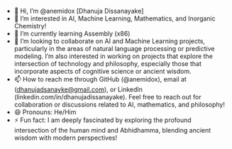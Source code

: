 - 👋 Hi, I’m @anemidox [Dhanuja Dissanayake]
- 👀 I’m interested in AI, Machine Learning, Mathematics, and Inorganic Chemistry!
- 🌱 I’m currently learning Assembly (x86)
- 💞️ I’m looking to collaborate on AI and Machine Learning projects, particularly in the areas of natural language processing or predictive modeling. I’m also         interested in working on projects that explore the intersection of technology and philosophy, especially those that incorporate aspects of cognitive science or ancient wisdom.
- 📫 How to reach me through GitHub (@anemidox), email at (dhanujadsanayke@gmail.com), or LinkedIn (linkedin.com/in/dhanujadissanayake). Feel free to reach out for    collaboration or discussions related to AI, mathematics, and philosophy!
- 😄 Pronouns: He/Him
- ⚡ Fun fact: I am deeply fascinated by exploring the profound intersection of the human mind and Abhidhamma, blending ancient wisdom with modern perspectives!

<!---
anemidox/anemidox is a ✨ special ✨ repository because its `README.md` (this file) appears on your GitHub profile.
You can click the Preview link to take a look at your changes.
--->
